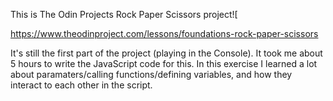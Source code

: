 
This is The Odin Projects Rock Paper Scissors project![

https://www.theodinproject.com/lessons/foundations-rock-paper-scissors

It's still the first part of the project (playing in the Console).
It took me about 5 hours to write the JavaScript code for this. In this exercise I learned a lot about paramaters/calling functions/defining variables,
and how they interact to each other in the script.
